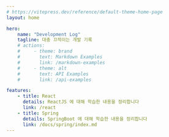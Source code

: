 ```yaml
---
# https://vitepress.dev/reference/default-theme-home-page
layout: home

hero:
    name: "Development Log"
    tagline: 대충 끄적이는 개발 기록
    # actions:
    #     - theme: brand
    #       text: Markdown Examples
    #       link: /markdown-examples
    #     - theme: alt
    #       text: API Examples
    #       link: /api-examples

features:
    - title: React
      details: ReactJS 에 대해 학습한 내용을 정리합니다
      link: /react
    - title: Spring
      details: SpringBoot 에 대해 학습한 내용을 정리합니다
      link: /docs/spring/index.md
---
```

